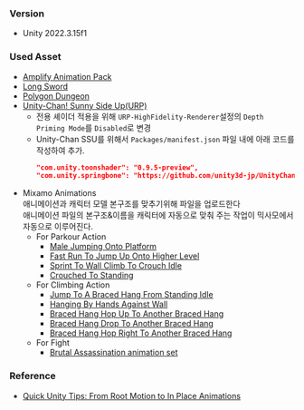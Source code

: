 ﻿### Version
* Unity 2022.3.15f1  

### Used Asset
* [Amplify Animation Pack](https://assetstore.unity.com/packages/3d/animations/amplify-animation-pack-207911)
* [Long Sword](https://assetstore.unity.com/packages/3d/props/weapons/long-sword-212082)
* [Polygon Dungeon](https://assetstore.unity.com/packages/3d/environments/dungeons/polygon-dungeons-low-poly-3d-art-by-synty-102677)
* [Unity-Chan! Sunny Side Up(URP)](https://github.com/unity3d-jp/UnityChanSSU/releases/download/1.0.5/UnityChanSSU_URP-release-1.0.5.zip)
  * 전용 셰이더 적용을 위해 `URP-HighFidelity-Renderer`설정의 `Depth Priming Mode`를 `Disabled`로 변경
  * Unity-Chan SSU를 위해서 `Packages/manifest.json` 파일 내에 아래 코드를 작성하여 추가.
    ```json
    "com.unity.toonshader": "0.9.5-preview",
    "com.unity.springbone": "https://github.com/unity3d-jp/UnityChanSpringBone.git"
    ```
* Mixamo Animations  
애니메이션과 캐릭터 모델 본구조를 맞추기위해 파일을 업로드한다  
애니메이션 파일의 본구조&이름을 캐릭터에 자동으로 맞춰 주는 작업이 믹사모에서 자동으로 이루어진다.
  * For Parkour Action
    * [Male Jumping Onto Platform](https://www.mixamo.com/#/?page=1&query=Male+Jumping+Onto+Platform&type=Motion%2CMotionPack)
    * [Fast Run To Jump Up Onto Higher Level](https://www.mixamo.com/#/?page=1&query=Fast+Run+To+Jump+Up+Onto+Higher+Level&type=Motion%2CMotionPack)
    * [Sprint To Wall Climb To Crouch Idle](https://www.mixamo.com/#/?page=1&query=Sprint+To+Wall+Climb+To+Crouch+Idle&type=Motion%2CMotionPack)
    * [Crouched To Standing](https://www.mixamo.com/#/?page=1&query=Crouched+To+Standing&type=Motion%2CMotionPack)
  * For Climbing Action
    * [Jump To A Braced Hang From Standing Idle](https://www.mixamo.com/#/?page=1&query=Jump+To+A+Braced+Hang+From+Standing+Idle)
    * [Hanging By Hands Against Wall](https://www.mixamo.com/#/?page=1&query=Hanging+By+Hands+Against+Wall)
    * [Braced Hang Hop Up To Another Braced Hang](https://www.mixamo.com/#/?page=1&query=Braced+Hang+Hop+Up+To+Another+Braced+Hang)
    * [Braced Hang Drop To Another Braced Hang](https://www.mixamo.com/#/?page=1&query=Braced+Hang+Drop+To+Another+Braced+Hang)
    * [Braced Hang Hop Right To Another Braced Hang](https://www.mixamo.com/#/?page=1&query=Braced+Hang+Hop+Right+To+Another+Braced+Hang)
  * For Fight
    * [Brutal Assassination animation set](https://www.mixamo.com/#/?page=1&query=brutal+assassination&type=Motion%2CMotionPack)  
  
### Reference
* [Quick Unity Tips: From Root Motion to In Place Animations](https://youtu.be/SGboqxemhok?si=S3EhWE_A53Ea9cLt)